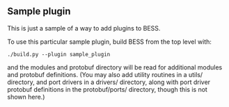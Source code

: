 ## Sample plugin

This is just a sample of a way to add plugins to BESS.

To use this particular sample plugin, build BESS from the top
level with:

    ./build.py --plugin sample_plugin

and the modules and protobuf directory will be read for additional
modules and protobuf definitions.  (You may also add utility routines
in a utils/ directory, and port drivers in a drivers/ directory,
along with port driver protobuf definitions in the protobuf/ports/
directory, though this is not shown here.)
